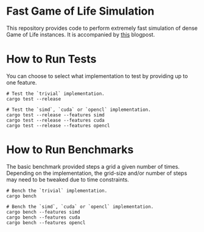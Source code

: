 # Fast Game of Life Simulation

This repository provides code to perform extremely fast simulation of dense Game of Life instances. It is accompanied
by [this](https://binary-banter.github.io/game-of-life/) blogpost.

# How to Run Tests

You can choose to select what implementation to test by providing up to one feature.

```shell
# Test the `trivial` implementation.
cargo test --release

# Test the `simd`, `cuda` or `opencl` implementation.
cargo test --release --features simd
cargo test --release --features cuda
cargo test --release --features opencl
```

# How to Run Benchmarks

The basic benchmark provided steps a grid a given number of times.
Depending on the implementation, the grid-size and/or number of steps may need to be tweaked due to time constraints.

```shell
# Bench the `trivial` implementation.
cargo bench

# Bench the `simd`, `cuda` or `opencl` implementation.
cargo bench --features simd
cargo bench --features cuda
cargo bench --features opencl
```
